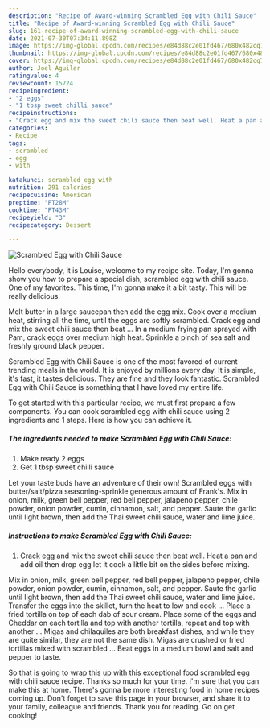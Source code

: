 ```yaml
---
description: "Recipe of Award-winning Scrambled Egg with Chili Sauce"
title: "Recipe of Award-winning Scrambled Egg with Chili Sauce"
slug: 161-recipe-of-award-winning-scrambled-egg-with-chili-sauce
date: 2021-07-30T07:34:11.898Z
image: https://img-global.cpcdn.com/recipes/e84d88c2e01fd467/680x482cq70/scrambled-egg-with-chili-sauce-recipe-main-photo.jpg
thumbnail: https://img-global.cpcdn.com/recipes/e84d88c2e01fd467/680x482cq70/scrambled-egg-with-chili-sauce-recipe-main-photo.jpg
cover: https://img-global.cpcdn.com/recipes/e84d88c2e01fd467/680x482cq70/scrambled-egg-with-chili-sauce-recipe-main-photo.jpg
author: Joel Aguilar
ratingvalue: 4
reviewcount: 15724
recipeingredient:
- "2 eggs"
- "1 tbsp sweet chilli sauce"
recipeinstructions:
- "Crack egg and mix the sweet chili sauce then beat well. Heat a pan and add oil then drop egg let it cook a little bit on the sides before mixing."
categories:
- Recipe
tags:
- scrambled
- egg
- with

katakunci: scrambled egg with 
nutrition: 291 calories
recipecuisine: American
preptime: "PT28M"
cooktime: "PT43M"
recipeyield: "3"
recipecategory: Dessert

---
```



![Scrambled Egg with Chili Sauce](https://img-global.cpcdn.com/recipes/e84d88c2e01fd467/680x482cq70/scrambled-egg-with-chili-sauce-recipe-main-photo.jpg)

Hello everybody, it is Louise, welcome to my recipe site. Today, I'm gonna show you how to prepare a special dish, scrambled egg with chili sauce. One of my favorites. This time, I'm gonna make it a bit tasty. This will be really delicious.

Melt butter in a large saucepan then add the egg mix. Cook over a medium heat, stirring all the time, until the eggs are softly scrambled. Crack egg and mix the sweet chili sauce then beat … In a medium frying pan sprayed with Pam, crack eggs over medium high heat. Sprinkle a pinch of sea salt and freshly ground black pepper.

Scrambled Egg with Chili Sauce is one of the most favored of current trending meals in the world. It is enjoyed by millions every day. It is simple, it's fast, it tastes delicious. They are fine and they look fantastic. Scrambled Egg with Chili Sauce is something that I have loved my entire life.


To get started with this particular recipe, we must first prepare a few components. You can cook scrambled egg with chili sauce using 2 ingredients and 1 steps. Here is how you can achieve it.

<!--inarticleads1-->

##### The ingredients needed to make Scrambled Egg with Chili Sauce:

1. Make ready 2 eggs
1. Get 1 tbsp sweet chilli sauce


Let your taste buds have an adventure of their own! Scrambled eggs with butter/salt/pizza seasoning-sprinkle generous amount of Frank&#39;s. Mix in onion, milk, green bell pepper, red bell pepper, jalapeno pepper, chile powder, onion powder, cumin, cinnamon, salt, and pepper. Saute the garlic until light brown, then add the Thai sweet chili sauce, water and lime juice. 

<!--inarticleads2-->

##### Instructions to make Scrambled Egg with Chili Sauce:

1. Crack egg and mix the sweet chili sauce then beat well. Heat a pan and add oil then drop egg let it cook a little bit on the sides before mixing.


Mix in onion, milk, green bell pepper, red bell pepper, jalapeno pepper, chile powder, onion powder, cumin, cinnamon, salt, and pepper. Saute the garlic until light brown, then add the Thai sweet chili sauce, water and lime juice. Transfer the eggs into the skillet, turn the heat to low and cook … Place a fried tortilla on top of each dab of sour cream. Place some of the eggs and Cheddar on each tortilla and top with another tortilla, repeat and top with another … Migas and chilaquiles are both breakfast dishes, and while they are quite similar, they are not the same dish. Migas are crushed or fried tortillas mixed with scrambled … Beat eggs in a medium bowl and salt and pepper to taste. 

So that is going to wrap this up with this exceptional food scrambled egg with chili sauce recipe. Thanks so much for your time. I'm sure that you can make this at home. There's gonna be more interesting food in home recipes coming up. Don't forget to save this page in your browser, and share it to your family, colleague and friends. Thank you for reading. Go on get cooking!
